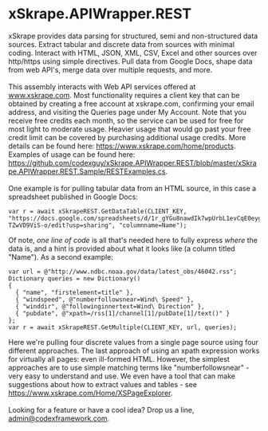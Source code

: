 # xSkrape.APIWrapper.REST
xSkrape provides data parsing for structured, semi and non-structured data sources. Extract tabular and discrete data from sources with minimal coding. Interact with HTML, JSON, XML, CSV, Excel and other sources over http/https using simple directives. Pull data from Google Docs, shape data from web API's, merge data over multiple requests, and more.
<br/><br/>
This assembly interacts with Web API services offered at www.xskrape.com. Most functionality requires a client key that can be obtained by creating a free account at xskrape.com, confirming your email address, and visiting the Queries page under My Account. Note that you receive free credits each month, so the service can be used for free for most light to moderate usage. Heavier usage that would go past your free credit limit can be covered by purchasing additional usage credits. More details can be found here: https://www.xskrape.com/home/products. Examples of usage can be found here: https://github.com/codexguy/xSkrape.APIWrapper.REST/blob/master/xSkrape.APIWrapper.REST.Sample/RESTExamples.cs.
<br/><br/>
One example is for pulling tabular data from an HTML source, in this case a spreadsheet published in Google Docs:
<br/>
<pre><code>var r = await xSkrapeREST.GetDataTable(CLIENT_KEY, "https://docs.google.com/spreadsheets/d/1r_gYGu8nawdIk7wpUrbL1evCqE0eygC-TZwVD9ViS-o/edit?usp=sharing", "columnname=Name");
</pre></code>
Of note, <i>one line of code</i> is all that's needed here to fully express <i>where</i> the data is, and a hint is provided about what it looks like (a column titled "Name"). As a second example:
<br/>
<pre><code>var url = @"http://www.ndbc.noaa.gov/data/latest_obs/46042.rss";
Dictionary<string, string> queries = new Dictionary<string, string>()
{
  { "name", "firstelement=title" },
  { "windspeed", @"numberfollowsnear=Wind\ Speed" },
  { "winddir", @"followinginnertext=Wind\ Direction" },
  { "pubdate", @"xpath=/rss[1]/channel[1]/pubDate[1]/text()" }
};
var r = await xSkrapeREST.GetMultiple(CLIENT_KEY, url, queries);
</code></pre>
Here we're pulling four discrete values from a single page source using four different approaches. The last approach of using an xpath expression works for virtually all pages: even ill-formed HTML. However, the simplest approaches are to use simple matching terms like "numberfollowsnear" - very easy to understand and use. We even have a tool that can make suggestions about how to extract values and tables - see https://www.xskrape.com/Home/XSPageExplorer.
<br/><br/>
Looking for a feature or have a cool idea? Drop us a line, admin@codexframework.com.
